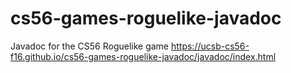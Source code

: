 # cs56-games-roguelike-javadoc
Javadoc for the CS56 Roguelike game
https://ucsb-cs56-f16.github.io/cs56-games-roguelike-javadoc/javadoc/index.html
